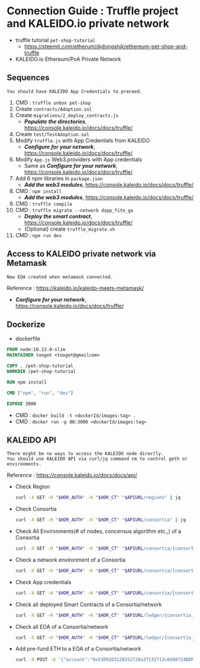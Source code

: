 # Connection Guide : Truffle project and KALEIDO.io private network
 - truffle tutorial `pet-shop-tutorial`
   - https://steemit.com/etherum/@dongshik/ethereum-pet-shop-and-truffle
 - KALEIDO.io Ethereum/PoA Private Network

## Sequences
```
You should have KALEIDO App Credentials to preceed.
```
 1. CMD : `truffle unbox pet-shop`
 2. Create `contracts/Adoption.sol`
 3. Create `migrations/2_deploy_contracts.js`
    - _**Populate the directories**_, https://console.kaleido.io/docs/docs/truffle/
 4. Create `test/TestAdoption.sol`
 5. Modify `truffle.js` with App Credentials from KALEIDO
    - _**Configure for your network**_, https://console.kaleido.io/docs/docs/truffle/
 6. Modify `App.js` Web3.providers with App credentials
    - Same as _**Configure for your network**_, https://console.kaleido.io/docs/docs/truffle/
 7. Add 6 npm libraries in `package.json`
    - _**Add the web3 modules**_, https://console.kaleido.io/docs/docs/truffle/
 8. CMD : `npm install`
    - _**Add the web3 modules**_, https://console.kaleido.io/docs/docs/truffle/
 9. CMD : `truffle compile`
 10. CMD : `truffle migrate --network dapp_fito_ga`
     - _**Deploy the smart contract**_, https://console.kaleido.io/docs/docs/truffle/
     - (Optional) create `truffle_migrate.sh`
 11. CMD : `npm run dev`

## Access to KALEIDO private network via Metamask
```
New EOA created when metamask connected.
```
Reference : https://kaleido.io/kaleido-meets-metamask/
 - _**Configure for your network**_, https://console.kaleido.io/docs/docs/truffle/

## Dockerize
 - dockerfile
```dockerfile
FROM node:10.13.0-slim
MAINTAINER tooget <tooget@gmailcom>

COPY . /pet-shop-tutorial
WORKDIR /pet-shop-tutorial

RUN npm install

CMD ["npm", "run", "dev"]

EXPOSE 3000
```
 - CMD : `docker build -t <dockerId/images:tag> .`
 - CMD : `docker run -p 80:3000 <dockerId/images:tag>`
 
## KALEIDO API
```
There might be no ways to access the KALEIDO node directly.
You should use KALEIDO API via curl/jq command cm to control geth or environments.
```
Reference : https://console.kaleido.io/docs/docs/api/
 - Check Region
   ```sh
   curl -X GET -H "$HDR_AUTH" -H "$HDR_CT" "$APIURL/regions" | jq
   ```
 - Check Consortia
   ```sh
   curl -X GET -H "$HDR_AUTH" -H "$HDR_CT" "$APIURL/consortia" | jq
   ```
 - Check All Environments(# of nodes, concensus algorithm etc.,) of a Consortia
   ```sh
   curl -X GET -H "$HDR_AUTH" -H "$HDR_CT" "$APIURL/consortia/{consortia_id}/environments" | jq
   ```
 - Check a network environment of a Consortia
   ```sh
   curl -X GET -H "$HDR_AUTH" -H "$HDR_CT" "$APIURL/consortia/{consortia_id}/environments/{environment_id}" | jq
   ```
 - Check App credentials
   ```sh
   curl -X GET -H "$HDR_AUTH" -H "$HDR_CT" "$APIURL/consortia/{consortia_id}/environments/{environment_id}/appcreds" | jq
   ```
 - Check all deployed Smart Contracts of a Consortia/network
   ```sh
   curl -X GET -H "$HDR_AUTH" -H "$HDR_CT" "$APIURL/ledger/{consortia_id}/{environment_id}/contracts" | jq
   ```
 - Check all EOA of a Consortia/network
   ```sh
   curl -X GET -H "$HDR_AUTH" -H "$HDR_CT" "$APIURL/ledger/{consortia_id}/{environment_id}/addresses/{account_address}" | jq
   ```
 - Add pre-fund ETH to a EOA of a Consortia/network
   ```sh
   curl -X POST -d '{"account":"0x51D91D3128252728a37131713c8d98724BDF744E", "amount":"1000000"}' -H "$HDR_AUTH" -H "$HDR_CT" "$APIURL/consortia/{consortia_id}/environments/{environment_id}/eth/fundaccount" | jq
   ```
